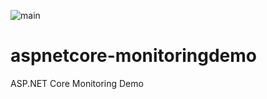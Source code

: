 ![main](https://github.com/dropsonic/aspnetcore-monitoringdemo/actions/workflows/main.yml/badge.svg?branch=main)

# aspnetcore-monitoringdemo
ASP.NET Core Monitoring Demo
